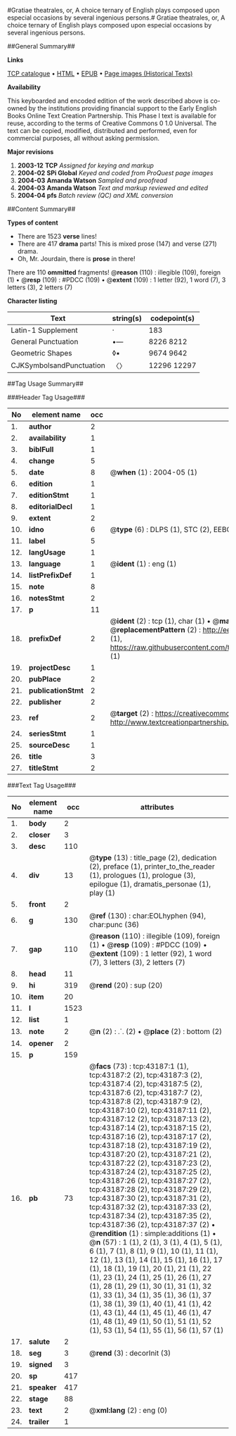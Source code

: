 #Gratiae theatrales, or, A choice ternary of English plays composed upon especial occasions by several ingenious persons.#
Gratiae theatrales, or, A choice ternary of English plays composed upon especial occasions by several ingenious persons.

##General Summary##

**Links**

[TCP catalogue](http://www.ota.ox.ac.uk/tcp/)  • 
[HTML](http://tei.it.ox.ac.uk/tcp/Texts-HTML/free/A41/A41818.html)  • 
[EPUB](http://tei.it.ox.ac.uk/tcp/Texts-EPUB/free/A41/A41818.epub) • 
[Page images (Historical Texts)](https://data.historicaltexts.jisc.ac.uk/view?pubId=eebo-09463987e&pageId=eebo-09463987e-43187-1)

**Availability**

This keyboarded and encoded edition of the
	       work described above is co-owned by the institutions
	       providing financial support to the Early English Books
	       Online Text Creation Partnership. This Phase I text is
	       available for reuse, according to the terms of Creative
	       Commons 0 1.0 Universal. The text can be copied,
	       modified, distributed and performed, even for
	       commercial purposes, all without asking permission.

**Major revisions**

1. __2003-12__ __TCP__ *Assigned for keying and markup*
1. __2004-02__ __SPi Global__ *Keyed and coded from ProQuest page images*
1. __2004-03__ __Amanda Watson__ *Sampled and proofread*
1. __2004-03__ __Amanda Watson__ *Text and markup reviewed and edited*
1. __2004-04__ __pfs__ *Batch review (QC) and XML conversion*

##Content Summary##

**Types of content**

  * There are 1523 **verse** lines!
  * There are 417 **drama** parts! This is mixed prose (147) and verse (271) drama.
  * Oh, Mr. Jourdain, there is **prose** in there!

There are 110 **ommitted** fragments! 
 @__reason__ (110) : illegible (109), foreign (1)  •  @__resp__ (109) : #PDCC (109)  •  @__extent__ (109) : 1 letter (92), 1 word (7), 3 letters (3), 2 letters (7)

**Character listing**


|Text|string(s)|codepoint(s)|
|---|---|---|
|Latin-1 Supplement|·|183|
|General Punctuation|•—|8226 8212|
|Geometric Shapes|◊▪|9674 9642|
|CJKSymbolsandPunctuation|〈〉|12296 12297|

##Tag Usage Summary##

###Header Tag Usage###

|No|element name|occ|attributes|
|---|---|---|---|
|1.|__author__|2||
|2.|__availability__|1||
|3.|__biblFull__|1||
|4.|__change__|5||
|5.|__date__|8| @__when__ (1) : 2004-05 (1)|
|6.|__edition__|1||
|7.|__editionStmt__|1||
|8.|__editorialDecl__|1||
|9.|__extent__|2||
|10.|__idno__|6| @__type__ (6) : DLPS (1), STC (2), EEBO-CITATION (1), OCLC (1), VID (1)|
|11.|__label__|5||
|12.|__langUsage__|1||
|13.|__language__|1| @__ident__ (1) : eng (1)|
|14.|__listPrefixDef__|1||
|15.|__note__|8||
|16.|__notesStmt__|2||
|17.|__p__|11||
|18.|__prefixDef__|2| @__ident__ (2) : tcp (1), char (1)  •  @__matchPattern__ (2) : ([0-9\-]+):([0-9IVX]+) (1), (.+) (1)  •  @__replacementPattern__ (2) : http://eebo.chadwyck.com/downloadtiff?vid=$1&page=$2 (1), https://raw.githubusercontent.com/textcreationpartnership/Texts/master/tcpchars.xml#$1 (1)|
|19.|__projectDesc__|1||
|20.|__pubPlace__|2||
|21.|__publicationStmt__|2||
|22.|__publisher__|2||
|23.|__ref__|2| @__target__ (2) : https://creativecommons.org/publicdomain/zero/1.0/ (1), http://www.textcreationpartnership.org/docs/. (1)|
|24.|__seriesStmt__|1||
|25.|__sourceDesc__|1||
|26.|__title__|3||
|27.|__titleStmt__|2||


###Text Tag Usage###

|No|element name|occ|attributes|
|---|---|---|---|
|1.|__body__|2||
|2.|__closer__|3||
|3.|__desc__|110||
|4.|__div__|13| @__type__ (13) : title_page (2), dedication (2), preface (1), printer_to_the_reader (1), prologues (1), prologue (3), epilogue (1), dramatis_personae (1), play (1)|
|5.|__front__|2||
|6.|__g__|130| @__ref__ (130) : char:EOLhyphen (94), char:punc (36)|
|7.|__gap__|110| @__reason__ (110) : illegible (109), foreign (1)  •  @__resp__ (109) : #PDCC (109)  •  @__extent__ (109) : 1 letter (92), 1 word (7), 3 letters (3), 2 letters (7)|
|8.|__head__|11||
|9.|__hi__|319| @__rend__ (20) : sup (20)|
|10.|__item__|20||
|11.|__l__|1523||
|12.|__list__|1||
|13.|__note__|2| @__n__ (2) : ⸫ (2)  •  @__place__ (2) : bottom (2)|
|14.|__opener__|2||
|15.|__p__|159||
|16.|__pb__|73| @__facs__ (73) : tcp:43187:1 (1), tcp:43187:2 (2), tcp:43187:3 (2), tcp:43187:4 (2), tcp:43187:5 (2), tcp:43187:6 (2), tcp:43187:7 (2), tcp:43187:8 (2), tcp:43187:9 (2), tcp:43187:10 (2), tcp:43187:11 (2), tcp:43187:12 (2), tcp:43187:13 (2), tcp:43187:14 (2), tcp:43187:15 (2), tcp:43187:16 (2), tcp:43187:17 (2), tcp:43187:18 (2), tcp:43187:19 (2), tcp:43187:20 (2), tcp:43187:21 (2), tcp:43187:22 (2), tcp:43187:23 (2), tcp:43187:24 (2), tcp:43187:25 (2), tcp:43187:26 (2), tcp:43187:27 (2), tcp:43187:28 (2), tcp:43187:29 (2), tcp:43187:30 (2), tcp:43187:31 (2), tcp:43187:32 (2), tcp:43187:33 (2), tcp:43187:34 (2), tcp:43187:35 (2), tcp:43187:36 (2), tcp:43187:37 (2)  •  @__rendition__ (1) : simple:additions (1)  •  @__n__ (57) : 1 (1), 2 (1), 3 (1), 4 (1), 5 (1), 6 (1), 7 (1), 8 (1), 9 (1), 10 (1), 11 (1), 12 (1), 13 (1), 14 (1), 15 (1), 16 (1), 17 (1), 18 (1), 19 (1), 20 (1), 21 (1), 22 (1), 23 (1), 24 (1), 25 (1), 26 (1), 27 (1), 28 (1), 29 (1), 30 (1), 31 (1), 32 (1), 33 (1), 34 (1), 35 (1), 36 (1), 37 (1), 38 (1), 39 (1), 40 (1), 41 (1), 42 (1), 43 (1), 44 (1), 45 (1), 46 (1), 47 (1), 48 (1), 49 (1), 50 (1), 51 (1), 52 (1), 53 (1), 54 (1), 55 (1), 56 (1), 57 (1)|
|17.|__salute__|2||
|18.|__seg__|3| @__rend__ (3) : decorInit (3)|
|19.|__signed__|3||
|20.|__sp__|417||
|21.|__speaker__|417||
|22.|__stage__|88||
|23.|__text__|2| @__xml:lang__ (2) : eng (0)|
|24.|__trailer__|1||
